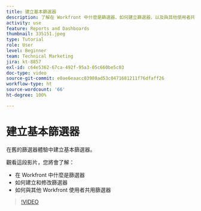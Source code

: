 ```yaml
---
title: 建立基本篩選器
description: 了解在 Workfront 中什麼是篩選器、如何建立篩選器，以及與其他使用者共用篩選器。
activity: use
feature: Reports and Dashboards
thumbnail: 335151.jpeg
type: Tutorial
role: User
level: Beginner
team: Technical Marketing
jira: kt-8857
exl-id: c64e5362-67ca-492f-95a3-05c660be5c03
doc-type: video
source-git-commit: e0ae6eaacc03980ad53c0471681211f76dfaff26
workflow-type: ht
source-wordcount: '66'
ht-degree: 100%

---
```


# 建立基本篩選器

在舊的篩選器體驗中建立基本篩選器。

觀看這段影片，您將會了解：

* 在 Workfront 中什麼是篩選器
* 如何建立和修改篩選器
* 如何與其他 Workfront 使用者共用篩選器

>[!VIDEO](https://video.tv.adobe.com/v/335151/?quality=12&learn=on&enablevpops)
